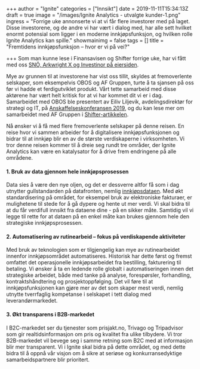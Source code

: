 +++
author = "Ignite"
categories = ["Innsikt"]
date = 2019-11-11T15:34:13Z
draft = true
image = "/images/Ignite Analytics - utvalgte kunder-1.png"
ingress = "Forrige uke annonserte vi at vi får flere investorer med på laget. Disse investorene, og de andre vi har vært i dialog med, har alle sett hvilket enormt potensial som ligger i en moderne innkjøpsfunksjon, og hvilken rolle Ignite Analytics kan spille."
showmainimg = false
tags = []
title = "Fremtidens innkjøpsfunksjon – hvor er vi på vei?"

+++
Som man kunne lese i Finansavisen og Shifter forrige uke, har vi fått med oss [SNÖ, Arkwright X og Investinor på eiersiden](https://www.ignite.no/blogg/nyheter/ignite-skal-vokse-henter-smart-kapital/ "Vi henter smart kapital for å vokse videre").

Mye av grunnen til at investorene har vist oss tillit, skyldes at fremoverlente selskaper, som eksempelvis OBOS og AF Gruppen, turte å ta sjansen på oss før vi hadde et ferdigutviklet produkt. Vårt tette samarbeid med disse aktørene har vært helt kritisk for at vi har kommet dit vi er i dag. Samarbeidet med OBOS ble presentert av Eiliv Liljevik, avdelingsdirektør for strategi og IT, på [Anskaffelseskonferansen 2019](https://vimeo.com/369514581 "Anskaffelseskonferansen 2019 - Vi drukner i data - vi må lære å svømme!"), og du kan lese mer om samarbeidet med AF Gruppen i [Shifter-artikkelen](https://shifter.no/selvfinansiert-innkjopsplattform-ble-investoryndling-hentet-storkundene-for-de-hentet-kapitalen/168642 "«Selvfinansiert» innkjøpsplattform ble investoryndling: Hentet storkundene før de hentet kapitalen").

Nå ønsker vi å få med flere fremoverlente selskaper på denne reisen. En reise hvor vi sammen arbeider for å digitalisere innkjøpsfunksjonen og bidrar til at innkjøp blir en av de største verdiskaperne i virksomheten. Vi tror denne reisen kommer til å dreie seg rundt tre  områder, der Ignite Analytics kan være en katalysator for å drive frem endringene på alle områdene.

#### 1. Bruk av data gjennom hele innkjøpsprosessen

Data sies å være den nye oljen, og det er dessverre altfor få som i dag utnytter gullstandarden på datafronten, nemlig [innkjøpsdataen](https://www.ignite.no/blogg/innsikt/bruk-dataen-din-til-%C3%A5-ta-bedre-beslutninger/ "Du kan få mer ut av dataen din enn du tror! I dette innlegget ser vi nærmere på de mest vanlige kildene for innkjøpsdata."). Med økt standardisering på området, for eksempel bruk av elektroniske fakturaer, er mulighetene til stede for å gå dypere og hente ut mer verdi. Vi skal bidra til at du får verdifull innsikt fra dataene dine - på en sikker måte. Samtidig vil vi legge til rette for at dataen på en enkel måte kan brukes gjennom hele den strategiske innkjøpsprosessen.

#### 2. Automatisering av rutinearbeid – fokus på verdiskapende aktiviteter

Med bruk av teknologien som er tilgjengelig kan mye av rutinearbeidet innenfor innkjøpsområdet automatiseres. Historisk har dette først og fremst omfattet det operasjonelle innkjøpsarbeidet fra bestilling, fakturering til betaling. Vi ønsker å ta en ledende rolle globalt i automatiseringen innen det strategiske arbeidet, både med tanke på analyse, forespørsler, forhandling, kontraktshåndtering og prosjektoppfølging. Det vil føre til at innkjøpsfunksjonen kan gjøre mer av det som skaper mest verdi, nemlig utnytte tverrfaglig kompetanse i selskapet i tett dialog med leverandørmarkedet.

#### 3. Økt transparens i B2B-markedet

I B2C-markedet ser du tjenester som prisjakt.no, Trivago og Tripadvisor som gir realtidsinformasjon om pris og kvalitet fra ulike tilbydere. Vi tror B2B-markedet vil bevege seg i samme retning som B2C med at informasjon blir mer transparent. Vi i Ignite skal bidra på dette området, og med dette bidra til å oppnå vår visjon om å sikre at seriøse og konkurransedyktige samarbeidspartnere blir prioritert.